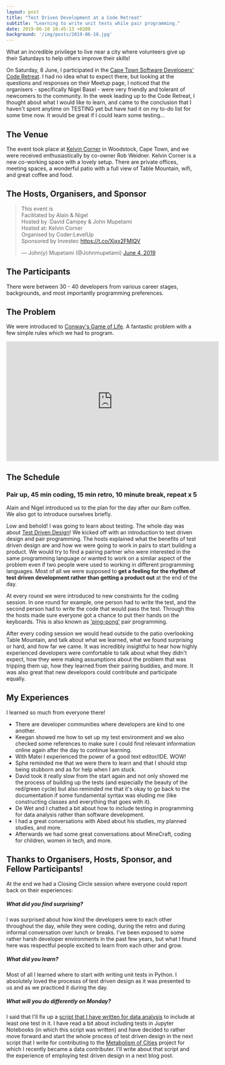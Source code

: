 ```yaml
---
layout: post
title: "Test Driven Development at a Code Retreat"
subtitle: "Learning to write unit tests while pair programming."
date: 2019-06-10 10:45:13 +0200
background: '/img/posts/2019-06-10.jpg'
---
```


What an incredible privilege to live near a city where volunteers give up their Saturdays to help others improve their skills!

On Saturday, 8 June, I participated in the [Cape Town Software Developers'](https://www.meetup.com/Cape-Town-Software-Developers/)
[Code Retreat](https://www.meetup.com/Cape-Town-Software-Developers/events/261742542/). I had no idea what to expect there, but 
looking at the questions and responses on their Meetup page, I noticed that the organisers - specifically Nigel Basel - were very
friendly and tolerant of newcomers to the community. In the week leading up to the Code Retreat, I thought about what I would like 
to learn, and came to the conclusion that I haven't spent anytime on TESTING yet but have had it on my to-do list for some time now. 
It would be great if I could learn some testing...

## The Venue

The event took place at [Kelvin Corner](https://kelvincorner.com/) in Woodstock, Cape Town, and we were received enthusiastically 
by co-owner Rob Weidner. Kelvin Corner is a new co-working space with a lovely setup. 
There are private offices, meeting spaces, a wonderful patio with a full view of Table Mountain, wifi, and great coffee and food.

## The Hosts, Organisers, and Sponsor

<blockquote class="twitter-tweet" data-lang="en"><p lang="en" dir="ltr">This event is<br>Facilitated by Alain &amp; Nigel<br>Hosted by :David Campey &amp; John Mupetami<br>Hosted at: Kelvin Corner<br>Organised by Coder:LevelUp<br>Sponsored by Investec <a href="https://t.co/Xjxx2FMlQV">https://t.co/Xjxx2FMlQV</a></p>&mdash; John(y) Mupetami (@Johnmupetami) <a href="https://twitter.com/Johnmupetami/status/1135881504578572288?ref_src=twsrc%5Etfw">June 4, 2019</a></blockquote>
<script async src="https://platform.twitter.com/widgets.js" charset="utf-8"></script>

## The Participants

There were between 30 - 40 developers from various career stages, backgrounds, and 
most importantly programming preferences. 

## The Problem

We were introduced to [Conway's Game of Life](https://en.wikipedia.org/wiki/Conway%27s_Game_of_Life). A fantastic problem with a few simple rules which we had to program.

<iframe width="560" height="315" src="https://www.youtube.com/embed/CgOcEZinQ2I" frameborder="0" allow="accelerometer; autoplay; encrypted-media; gyroscope; picture-in-picture" allowfullscreen></iframe>

## The Schedule
### Pair up, 45 min coding, 15 min retro, 10 minute break, repeat x 5

Alain and Nigel introduced us to the plan for the day after our 8am coffee. We also got to introduce ourselves briefly. 

Low and behold! I was going to learn about testing. The whole day was about
[Test Driven Design](https://www.freecodecamp.org/news/test-driven-development-what-it-is-and-what-it-is-not-41fa6bca02a2/)! 
We kicked off with an introduction to test driven design and pair programming. The hosts explained what the benefits of test
driven design are and how we were going to work in pairs to start building a product. We would try to find a pairing partner who were 
interested in the same programming language or wanted to work on a similar aspect of the problem even if two people were used
to working in different programming languages. Most of all we were supposed to **get a feeling for the rhythm of test driven 
development rather than getting a product out** at the end of the day.

At every round we were introduced to new constraints for the coding session. In one round for example, one person had to 
write the test, and the second person had to write the code that would pass the test. Through this the hosts made sure everyone got a chance to put their hands on the keyboards. This is also known as ['ping-pong'](http://wiki.c2.com/?PairProgrammingPingPongPattern) pair programming.

After every coding session we would head outside to the patio overlooking Table Mountain, and talk about what we learned, what
we found surprising or hard, and how far we came. It was incredibly insightful to hear how highly experienced developers were
comfortable to talk about what they didn't expect, how they were making assumptions about the problem that was tripping them
up, how they learned from their pairing buddies, and more. It was also great that new developors could contribute and participate
equally.

## My Experiences

I learned so much from everyone there! 

- There are developer communities where developers are kind to one another.
- Keegan showed me how to set up my test environment and we also checked some references to make sure I could find relevant information online again after the day to continue learning.
- With Matei I experienced the power of a good text editor/IDE. WOW!
- Sphe reminded me that we were there to learn and that I should stop being stubborn and as for help when I am stuck.
- David took it really slow from the start again and not only showed me the process of building up the tests (and especially the
beauty of the red/green cycle) but also reminded me that it's okay to go back to the documentation if some fundamental 
syntax was eluding me (like constructing classes and everything that goes with it).
- De Wet and I chatted a bit about how to include testing in programming for data analysis rather than software development.
- I had a great conversations with Abed about his studies, my planned studies, and more.
- Afterwards we had some great conversations about MineCraft, coding for children, women in tech, and more.

## Thanks to Organisers, Hosts, Sponsor, and Fellow Participants!

At the end we had a Closing Circle session where everyone could report back on their experiences:

##### What did you find surprising?
I was surprised about how kind the developers were to each other throughout the day, while they were coding, during the retro
and during informal conversation over lunch or breaks. I've been exposed to some rather harsh developer environments in the past 
few years, but what I found here was respectful people excited to learn from each other and grow.

##### What did you learn?
Most of all I learned where to start with writing unit tests in Python. I absolutely loved the processs of test driven design
as it was presented to us and as we practiced it during the day.

##### What will you do differently on Monday?
I said that I'll fix up a [script that I have written for data analysis](http://datascentable.org/2019/06/04/hackday.html)
to include at least one test in it. I have read a bit about including tests in Jupyter Notebooks (in which this script was written) and
have decided to rather move forward and start the whole process of test driven design in the next script that I write for contributing to 
the [Metabolism of Cities](https://metabolismofcities.org/) project for which I recently became a data contributer. I'll write about
that script and the experience of employing test driven design in a next blog post.

